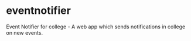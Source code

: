 eventnotifier
=============

Event Notifier for college  - 
A web app which sends notifications in college on new events. 
